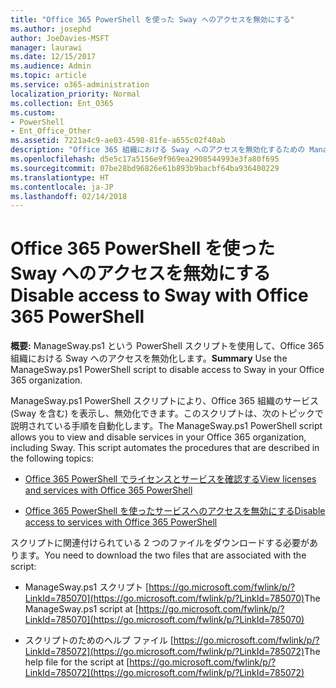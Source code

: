 ```yaml
---
title: "Office 365 PowerShell を使った Sway へのアクセスを無効にする"
ms.author: josephd
author: JoeDavies-MSFT
manager: laurawi
ms.date: 12/15/2017
ms.audience: Admin
ms.topic: article
ms.service: o365-administration
localization_priority: Normal
ms.collection: Ent_O365
ms.custom:
- PowerShell
- Ent_Office_Other
ms.assetid: 7221a4c9-ae03-4598-81fe-a655c02f40ab
description: "Office 365 組織における Sway へのアクセスを無効化するための ManageSway.ps1 PowerShell スクリプトをどこからダウンロードするか説明します。"
ms.openlocfilehash: d5e5c17a5156e9f969ea2908544993e3fa80f695
ms.sourcegitcommit: 07be28bd96826e61b893b9bacbf64ba936400229
ms.translationtype: HT
ms.contentlocale: ja-JP
ms.lasthandoff: 02/14/2018
---
```

# <a name="disable-access-to-sway-with-office-365-powershell"></a><span data-ttu-id="c8056-103">Office 365 PowerShell を使った Sway へのアクセスを無効にする</span><span class="sxs-lookup"><span data-stu-id="c8056-103">Disable access to Sway with Office 365 PowerShell</span></span>

<span data-ttu-id="c8056-104">**概要:** ManageSway.ps1 という PowerShell スクリプトを使用して、Office 365 組織における Sway へのアクセスを無効化します。</span><span class="sxs-lookup"><span data-stu-id="c8056-104">**Summary** Use the ManageSway.ps1 PowerShell script to disable access to Sway in your Office 365 organization.</span></span>
  
<span data-ttu-id="c8056-p101">ManageSway.ps1 PowerShell スクリプトにより、Office 365 組織のサービス (Sway を含む) を表示し、無効化できます。このスクリプトは、次のトピックで説明されている手順を自動化します。</span><span class="sxs-lookup"><span data-stu-id="c8056-p101">The ManageSway.ps1 PowerShell script allows you to view and disable services in your Office 365 organization, including Sway. This script automates the procedures that are described in the following topics:</span></span>
  
- [<span data-ttu-id="c8056-107">Office 365 PowerShell でライセンスとサービスを確認する</span><span class="sxs-lookup"><span data-stu-id="c8056-107">View licenses and services with Office 365 PowerShell</span></span>](view-licenses-and-services-with-office-365-powershell.md)
    
- [<span data-ttu-id="c8056-108">Office 365 PowerShell を使ったサービスへのアクセスを無効にする</span><span class="sxs-lookup"><span data-stu-id="c8056-108">Disable access to services with Office 365 PowerShell</span></span>](disable-access-to-services-with-office-365-powershell.md)
    
<span data-ttu-id="c8056-109">スクリプトに関連付けられている 2 つのファイルをダウンロードする必要があります。</span><span class="sxs-lookup"><span data-stu-id="c8056-109">You need to download the two files that are associated with the script:</span></span>
  
- <span data-ttu-id="c8056-110">ManageSway.ps1 スクリプト [https://go.microsoft.com/fwlink/p/?LinkId=785070](https://go.microsoft.com/fwlink/p/?LinkId=785070)</span><span class="sxs-lookup"><span data-stu-id="c8056-110">The ManageSway.ps1 script at [https://go.microsoft.com/fwlink/p/?LinkId=785070](https://go.microsoft.com/fwlink/p/?LinkId=785070)</span></span>
    
- <span data-ttu-id="c8056-111">スクリプトのためのヘルプ ファイル [https://go.microsoft.com/fwlink/p/?LinkId=785072](https://go.microsoft.com/fwlink/p/?LinkId=785072)</span><span class="sxs-lookup"><span data-stu-id="c8056-111">The help file for the script at [https://go.microsoft.com/fwlink/p/?LinkId=785072](https://go.microsoft.com/fwlink/p/?LinkId=785072)</span></span>
    

